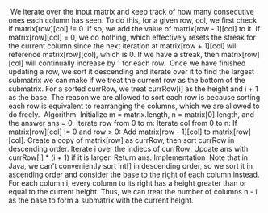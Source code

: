 ​
We iterate over the input matrix and keep track of how many consecutive ones each column has seen. To do this, for a given row, col, we first check if matrix[row][col] != 0. If so, we add the value of matrix[row - 1][col] to it. If matrix[row][col] = 0, we do nothing, which effectively resets the streak for the current column since the next iteration at matrix[row + 1][col] will reference matrix[row][col], which is 0. If we have a streak, then matrix[row][col] will continually increase by 1 for each row.
​
Once we have finished updating a row, we sort it descending and iterate over it to find the largest submatrix we can make if we treat the current row as the bottom of the submatrix. For a sorted currRow, we treat currRow[i] as the height and i + 1 as the base. The reason we are allowed to sort each row is because sorting each row is equivalent to rearranging the columns, which we are allowed to do freely.
​
Algorithm
​
Initialize m = matrix.length, n = matrix[0].length, and the answer ans = 0.
Iterate row from 0 to m:
Iterate col from 0 to n:
If matrix[row][col] != 0 and row > 0:
Add matrix[row - 1][col] to matrix[row][col].
Create a copy of matrix[row] as currRow, then sort currRow in descending order.
Iterate i over the indiecs of currRow:
Update ans with currRow[i] * (i + 1) if it is larger.
Return ans.
​
Implementation
​
Note that in Java, we can't conveniently sort int[] in descending order, so we sort it in ascending order and consider the base to the right of each column instead. For each column i, every column to its right has a height greater than or equal to the current height. Thus, we can treat the number of columns n - i as the base to form a submatrix with the current height.
​